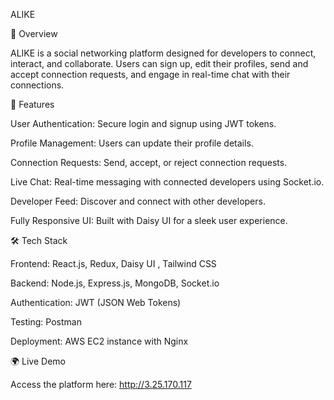 ALIKE

🌟 Overview

ALIKE is a social networking platform designed for developers to connect, interact, and collaborate. Users can sign up, edit their profiles, send and accept connection requests, and engage in real-time chat with their connections.

🚀 Features

User Authentication: Secure login and signup using JWT tokens.

Profile Management: Users can update their profile details.

Connection Requests: Send, accept, or reject connection requests.

Live Chat: Real-time messaging with connected developers using Socket.io.

Developer Feed: Discover and connect with other developers.

Fully Responsive UI: Built with Daisy UI for a sleek user experience.

🛠️ Tech Stack

Frontend: React.js, Redux, Daisy UI , Tailwind CSS

Backend: Node.js, Express.js, MongoDB, Socket.io 

Authentication: JWT (JSON Web Tokens)

Testing: Postman

Deployment: AWS EC2 instance with Nginx

🌍 Live Demo

Access the platform here: http://3.25.170.117
